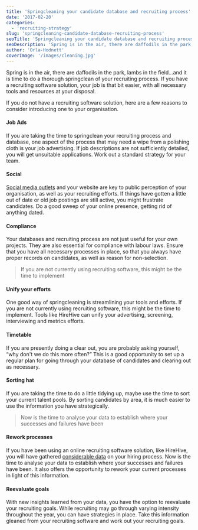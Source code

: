 ```yaml
---
title: 'Springcleaning your candidate database and recruiting process'
date: '2017-02-20'
categories:
  - 'recruiting-strategy'
slug: 'springcleaning-candidate-database-recruiting-process'
seoTitle: 'Springcleaning your candidate database and recruiting process'
seoDescription: 'Spring is in the air, there are daffodils in the park, lambs in the field...and it is time to do a thorough springclean of your recruiting process.'
author: 'Orla-Hodnett'
coverImage: '/images/cleaning.jpg'
---
```


Spring is in the air, there are daffodils in the park, lambs in the field...and it is time to do a thorough springclean of your recruiting process. If you have a recruiting software solution, your job is that bit easier, with all necessary tools and resources at your disposal.

If you do not have a recruiting software solution, here are a few reasons to consider introducing one to your organisation.

#### **Job Ads**

If you are taking the time to springclean your recruiting process and database, one aspect of the process that may need a wipe from a polishing cloth is your job advertising. If job descriptions are not sufficiently detailed, you will get unsuitable applications. Work out a standard strategy for your team.

#### **Social**

[Social media outlets](http://hirehive.io/blog/begin-social-recruiting-strategy/) and your website are key to public perception of your organisation, as well as your recruiting efforts. If things have gotten a little out of date or old job postings are still active, you might frustrate candidates. Do a good sweep of your online presence, getting rid of anything dated.

#### **Compliance**

Your databases and recruiting process are not just useful for your own projects. They are also essential for compliance with labour laws. Ensure that you have all necessary processes in place, so that you always have proper records on candidates, as well as reason for non-selection.

> If you are not currently using recruiting software, this might be the time to implement

#### **Unify your efforts**

One good way of springcleaning is streamlining your tools and efforts. If you are not currently using recruiting software, this might be the time to implement. Tools like HireHive can unify your advertising, screening, interviewing and metrics efforts.

#### **Timetable**

If you are presently doing a clear out, you are probably asking yourself, “why don't we do this more often?” This is a good opportunity to set up a regular plan for going through your database of candidates and clearing out as necessary.

#### **Sorting hat**

If you are taking the time to do a little tidying up, maybe use the time to sort your current talent pools. By sorting candidates by area, it is much easier to use the information you have strategically.

> Now is the time to analyse your data to establish where your successes and failures have been

#### **Rework processes**

If you have been using an online recruiting software solution, like HireHive, you will have gathered [considerable data](http://hirehive.io/blog/big-bad-world-metrics/) on your hiring process. Now is the time to analyse your data to establish where your successes and failures have been. It also offers the opportunity to rework your current processes in light of this information.

#### **Reevaluate goals**

With new insights learned from your data, you have the option to reevaluate your recruiting goals. While recruiting may go through varying intensity throughout the year, you can have strategies in place. Take this information gleaned from your recruiting software and work out your recruiting goals.
